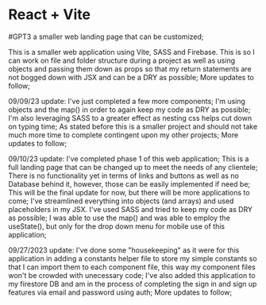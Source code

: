 # React + Vite
#GPT3 a smaller web landing page that can be customized;

This is a smaller web application using Vite, SASS and Firebase. This is so I can work on file and folder structure during a project as well as using objects and passing them down as props so that my return statements are not bogged down with JSX and can be a DRY as possible; More updates to follow;

09/09/23 update: I've just completed a few more components; I'm using objects and the map() in order to again keep my code as DRY as possible; I'm also leveraging SASS to a greater effect as nesting css helps cut down on typing time; As stated before this is a smaller project and should not take much more time to complete contingent upon my other projects; More updates to follow; 

09/10/23 update: I've completed phase 1 of this web application; This is a full landing page that can be changed up to meet the needs of any clientele; There is no functionality yet in terms of links and buttons as well as no Database behind it, however, those can be easily implemented if need be; This will be the final update for now, but there will be more applications to come; I've streamlined everything into objects (and arrays) and used placeholders in my JSX. I've used SASS and tried to keep my code as DRY as possible; I was able to use the map() and was able to employ the useState(), but only for the drop down menu for mobile use of this application;

09/27/2023 update: I've done some "housekeeping" as it were for this application in adding a constants helper file to store my simple constants so that I can import them to each component file, this way my component files won't be crowded with unecessary code; I've also added this application to my firestore DB and am in the process of completing the sign in and sign up features via email and password using auth; More updates to follow;  

